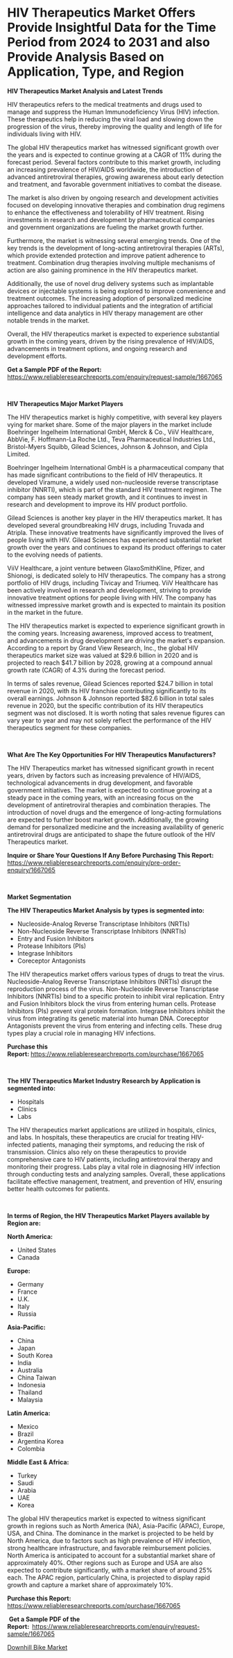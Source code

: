 <p><h1>HIV Therapeutics Market Offers Provide Insightful Data for the Time Period from 2024 to 2031 and also Provide Analysis Based on Application, Type, and Region</h1></p><p><strong>HIV Therapeutics Market Analysis and Latest Trends</strong></p>
<p><p>HIV therapeutics refers to the medical treatments and drugs used to manage and suppress the Human Immunodeficiency Virus (HIV) infection. These therapeutics help in reducing the viral load and slowing down the progression of the virus, thereby improving the quality and length of life for individuals living with HIV.</p><p>The global HIV therapeutics market has witnessed significant growth over the years and is expected to continue growing at a CAGR of 11% during the forecast period. Several factors contribute to this market growth, including an increasing prevalence of HIV/AIDS worldwide, the introduction of advanced antiretroviral therapies, growing awareness about early detection and treatment, and favorable government initiatives to combat the disease.</p><p>The market is also driven by ongoing research and development activities focused on developing innovative therapies and combination drug regimens to enhance the effectiveness and tolerability of HIV treatment. Rising investments in research and development by pharmaceutical companies and government organizations are fueling the market growth further.</p><p>Furthermore, the market is witnessing several emerging trends. One of the key trends is the development of long-acting antiretroviral therapies (ARTs), which provide extended protection and improve patient adherence to treatment. Combination drug therapies involving multiple mechanisms of action are also gaining prominence in the HIV therapeutics market.</p><p>Additionally, the use of novel drug delivery systems such as implantable devices or injectable systems is being explored to improve convenience and treatment outcomes. The increasing adoption of personalized medicine approaches tailored to individual patients and the integration of artificial intelligence and data analytics in HIV therapy management are other notable trends in the market.</p><p>Overall, the HIV therapeutics market is expected to experience substantial growth in the coming years, driven by the rising prevalence of HIV/AIDS, advancements in treatment options, and ongoing research and development efforts.</p></p>
<p><strong>Get a Sample PDF of the Report:&nbsp;</strong> <a href="https://www.reliableresearchreports.com/enquiry/request-sample/1667065">https://www.reliableresearchreports.com/enquiry/request-sample/1667065</a></p>
<p>&nbsp;</p>
<p><strong>HIV Therapeutics Major Market Players</strong></p>
<p><p>The HIV therapeutics market is highly competitive, with several key players vying for market share. Some of the major players in the market include Boehringer Ingelheim International GmbH, Merck & Co., ViiV Healthcare, AbbVie, F. Hoffmann-La Roche Ltd., Teva Pharmaceutical Industries Ltd., Bristol-Myers Squibb, Gilead Sciences, Johnson & Johnson, and Cipla Limited.</p><p>Boehringer Ingelheim International GmbH is a pharmaceutical company that has made significant contributions to the field of HIV therapeutics. It developed Viramune, a widely used non-nucleoside reverse transcriptase inhibitor (NNRTI), which is part of the standard HIV treatment regimen. The company has seen steady market growth, and it continues to invest in research and development to improve its HIV product portfolio.</p><p>Gilead Sciences is another key player in the HIV therapeutics market. It has developed several groundbreaking HIV drugs, including Truvada and Atripla. These innovative treatments have significantly improved the lives of people living with HIV. Gilead Sciences has experienced substantial market growth over the years and continues to expand its product offerings to cater to the evolving needs of patients.</p><p>ViiV Healthcare, a joint venture between GlaxoSmithKline, Pfizer, and Shionogi, is dedicated solely to HIV therapeutics. The company has a strong portfolio of HIV drugs, including Tivicay and Triumeq. ViiV Healthcare has been actively involved in research and development, striving to provide innovative treatment options for people living with HIV. The company has witnessed impressive market growth and is expected to maintain its position in the market in the future.</p><p>The HIV therapeutics market is expected to experience significant growth in the coming years. Increasing awareness, improved access to treatment, and advancements in drug development are driving the market's expansion. According to a report by Grand View Research, Inc., the global HIV therapeutics market size was valued at $29.6 billion in 2020 and is projected to reach $41.7 billion by 2028, growing at a compound annual growth rate (CAGR) of 4.3% during the forecast period.</p><p>In terms of sales revenue, Gilead Sciences reported $24.7 billion in total revenue in 2020, with its HIV franchise contributing significantly to its overall earnings. Johnson & Johnson reported $82.6 billion in total sales revenue in 2020, but the specific contribution of its HIV therapeutics segment was not disclosed. It is worth noting that sales revenue figures can vary year to year and may not solely reflect the performance of the HIV therapeutics segment for these companies.</p></p>
<p>&nbsp;</p>
<p><strong>What Are The Key Opportunities For HIV Therapeutics Manufacturers?</strong></p>
<p><p>The HIV Therapeutics market has witnessed significant growth in recent years, driven by factors such as increasing prevalence of HIV/AIDS, technological advancements in drug development, and favorable government initiatives. The market is expected to continue growing at a steady pace in the coming years, with an increasing focus on the development of antiretroviral therapies and combination therapies. The introduction of novel drugs and the emergence of long-acting formulations are expected to further boost market growth. Additionally, the growing demand for personalized medicine and the increasing availability of generic antiretroviral drugs are anticipated to shape the future outlook of the HIV Therapeutics market.</p></p>
<p><strong>Inquire or Share Your Questions If Any Before Purchasing This Report:</strong> <a href="https://www.reliableresearchreports.com/enquiry/pre-order-enquiry/1667065">https://www.reliableresearchreports.com/enquiry/pre-order-enquiry/1667065</a></p>
<p>&nbsp;</p>
<p><strong>Market Segmentation</strong></p>
<p><strong>The HIV Therapeutics Market Analysis by types is segmented into:</strong></p>
<p><ul><li>Nucleoside-Analog Reverse Transcriptase Inhibitors (NRTIs)</li><li>Non-Nucleoside Reverse Transcriptase Inhibitors (NNRTIs)</li><li>Entry and Fusion Inhibitors</li><li>Protease Inhibitors (PIs)</li><li>Integrase Inhibitors</li><li>Coreceptor Antagonists</li></ul></p>
<p><p>The HIV therapeutics market offers various types of drugs to treat the virus. Nucleoside-Analog Reverse Transcriptase Inhibitors (NRTIs) disrupt the reproduction process of the virus. Non-Nucleoside Reverse Transcriptase Inhibitors (NNRTIs) bind to a specific protein to inhibit viral replication. Entry and Fusion Inhibitors block the virus from entering human cells. Protease Inhibitors (PIs) prevent viral protein formation. Integrase Inhibitors inhibit the virus from integrating its genetic material into human DNA. Coreceptor Antagonists prevent the virus from entering and infecting cells. These drug types play a crucial role in managing HIV infections.</p></p>
<p><strong>Purchase this Report:&nbsp;</strong><a href="https://www.reliableresearchreports.com/purchase/1667065">https://www.reliableresearchreports.com/purchase/1667065</a></p>
<p>&nbsp;</p>
<p><strong>The HIV Therapeutics Market Industry Research by Application is segmented into:</strong></p>
<p><ul><li>Hospitals</li><li>Clinics</li><li>Labs</li></ul></p>
<p><p>The HIV therapeutics market applications are utilized in hospitals, clinics, and labs. In hospitals, these therapeutics are crucial for treating HIV-infected patients, managing their symptoms, and reducing the risk of transmission. Clinics also rely on these therapeutics to provide comprehensive care to HIV patients, including antiretroviral therapy and monitoring their progress. Labs play a vital role in diagnosing HIV infection through conducting tests and analyzing samples. Overall, these applications facilitate effective management, treatment, and prevention of HIV, ensuring better health outcomes for patients.</p></p>
<p>&nbsp;</p>
<p><strong>In terms of Region, the HIV Therapeutics Market Players available by Region are:</strong></p>
<p>
    <p> <strong> North America: </strong>
        <ul>
            <li>United States</li>
            <li>Canada</li>
        </ul>
        </p> 
    <p> <strong> Europe: </strong>
        <ul>
            <li>Germany</li>
            <li>France</li>
            <li>U.K.</li>
            <li>Italy</li>
            <li>Russia</li>
        </ul>
        </p> 
    <p> <strong> Asia-Pacific: </strong>
        <ul>
            <li>China</li>
            <li>Japan</li>
            <li>South Korea</li>
            <li>India</li>
            <li>Australia</li>
            <li>China Taiwan</li>
            <li>Indonesia</li>
            <li>Thailand</li>
            <li>Malaysia</li>
        </ul>
        </p> 
    <p> <strong> Latin America: </strong>
        <ul>
            <li>Mexico</li>
            <li>Brazil</li>
            <li>Argentina Korea</li>
            <li>Colombia</li>
        </ul>
        </p> 
    <p> <strong> Middle East & Africa: </strong>
        <ul>
            <li>Turkey</li>
            <li>Saudi</li>
            <li>Arabia</li>
            <li>UAE</li>
            <li>Korea</li>
        </ul>
    </p>
    </p>
<p><p>The global HIV therapeutics market is expected to witness significant growth in regions such as North America (NA), Asia-Pacific (APAC), Europe, USA, and China. The dominance in the market is projected to be held by North America, due to factors such as high prevalence of HIV infection, strong healthcare infrastructure, and favorable reimbursement policies. North America is anticipated to account for a substantial market share of approximately 40%. Other regions such as Europe and USA are also expected to contribute significantly, with a market share of around 25% each. The APAC region, particularly China, is projected to display rapid growth and capture a market share of approximately 10%.</p></p>
<p><strong>Purchase this Report: </strong><a href="https://www.reliableresearchreports.com/purchase/1667065">https://www.reliableresearchreports.com/purchase/1667065</a></p>
<p>&nbsp;<strong>Get a Sample PDF of the Report:&nbsp;&nbsp;</strong><a href="https://www.reliableresearchreports.com/enquiry/request-sample/1667065">https://www.reliableresearchreports.com/enquiry/request-sample/1667065</a></p>
<p><strong></strong></p>
<p><p><a href="https://www.linkedin.com/pulse/downhill-bike-market-size-examines-its-scope-primary-tcdke?trackingId=%2BPxS9DfoRVqgLMM2A%2FIGFg%3D%3D">Downhill Bike Market</a></p></p>